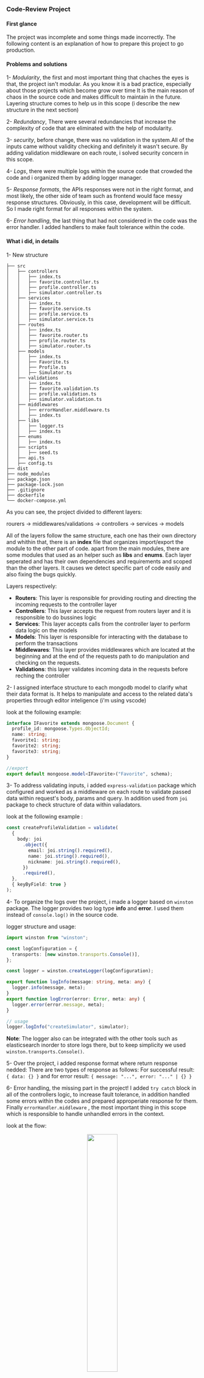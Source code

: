 ### Code-Review Project

#### First glance

The project was incomplete and some things made incorrectly.
The following content is an explanation of how to prepare this project to go production.

#### Problems and solutions

1- _Modularity_, the first and most important thing that chaches the eyes is that, the project isn't modular.
As you know it is a bad practice, especially about those projects which become grow over time
It is the main reason of chaos in the source code and makes difficult to maintain in the future.
Layering structure comes to help us in this scope (i describe the new structure in the next section)

2- _Redundancy_, There were several redundancies that increase the complexity of code that are eliminated with the help of modularity.

3- _security_, before change, there was no validation in the system.All of the inputs came without validity checking and definitely it wasn't secure.
By adding validation middleware on each route, i solved security concern in this scope.

4- _Logs_, there were multiple logs within the source code that crowded the code and i organized them by adding logger manager.

5- _Response formats_, the APIs responses were not in the right format, and most likely, the other side of team such as frontend would face messy response structures. Obviously, in this case, development will be difficult.
So I made right format for all responses within the system.

6- _Error handling_, the last thing that had not considered in the code was the error handler.
I added handlers to make fault tolerance within the code.

#### What i did, in details

1- New structure

    ├── src
    │   ├── controllers
    │   │   ├── index.ts
    │   │   ├── favorite.controller.ts
    │   │   ├── profile.controller.ts
    │   │   ├── simulator.controller.ts
    │   ├── services
    │   │   ├── index.ts
    │   │   ├── favorite.service.ts
    │   │   ├── profile.service.ts
    │   │   ├── simulator.service.ts
    │   ├── routes
    │   │   ├── index.ts
    │   │   ├── favorite.router.ts
    │   │   ├── profile.router.ts
    │   │   ├── simulator.router.ts
    │   ├── models
    │   │   ├── index.ts
    │   │   ├── Favorite.ts
    │   │   ├── Profile.ts
    │   │   ├── Simulator.ts
    │   ├── validations
    │   │   ├── index.ts
    │   │   ├── favorite.validation.ts
    │   │   ├── profile.validation.ts
    │   │   ├── simulator.validation.ts
    │   ├── middlewares
    │   │   ├── errorHandler.middleware.ts
    │   │   ├── index.ts
    │   ├── libs
    │   │   ├── logger.ts
    │   │   ├── index.ts
    │   ├── enums
    │   │   ├── index.ts
    │   ├── scripts
    │   │   ├── seed.ts
    │   ├── api.ts
    │   ├── config.ts
    ├── dist
    ├── node_modules
    ├── package.json
    ├── package-lock.json
    ├── .gitignore
    ├── dockerfile
    └── docker-compose.yml

As you can see, the project divided to different layers:

rourers → middlewares/validations → controllers → services → models

All of the layers follow the same structure, each one has their own directory and whithin that, there is an **index** file that organizes import/export the module to the other part of code.
apart from the main modules, there are some modules that used as an helper such as **libs** and **enums**.
Each layer seperated and has their own dependencies and requirements and scoped than the other layers.
It causes we detect specific part of code easily and also fixing the bugs quickly.

Layers respectively:

- **Routers**: This layer is responsible for providing routing and directing the incoming requests to the controller layer
- **Controllers**: This layer accepts the request from routers layer and it is responsible to do bussines logic
- **Services**: This layer accepts calls from the controller layer to perform data logic on the models
- **Models**: This layer is responsible for interacting with the database to perform the transactions
- **Middlewares**: This layer provides middlewares which are located at the beginning and at the end of the requests path to do manipulation and checking on the requests.
- **Validations**: this layer validates incoming data in the requests before reching the controller

2- I assigned interface structure to each mongodb model to clarify what their data format is.
It helps to manipulate and access to the related data's properties through editor inteligence (i'm using vscode)

look at the following example:

```typescript
interface IFavorite extends mongoose.Document {
  profile_id: mongoose.Types.ObjectId;
  name: string;
  favorite1: string;
  favorite2: string;
  favorite3: string;
}

//export
export default mongoose.model<IFavorite>("Favorite", schema);
```

3- To address validating inputs, i added `express-validation` package which configured and worked as a middleware on each route to validate passed data within request's body, params and query.
In addition used from `joi` package to check structure of data within valiadators.

look at the following example :

```typescript
const createProfileValidation = validate(
  {
    body: joi
      .object({
        email: joi.string().required(),
        name: joi.string().required(),
        nickname: joi.string().required(),
      })
      .required(),
  },
  { keyByField: true }
);
```

4- To organize the logs over the project, i made a logger based on `winston` package.
The logger provides two log type **info** and **error**.
I used them instead of `console.log()` in the source code.

logger structure and usage:

```typescript
import winston from "winston";

const logConfiguration = {
  transports: [new winston.transports.Console()],
};

const logger = winston.createLogger(logConfiguration);

export function logInfo(message: string, meta: any) {
  logger.info(message, meta);
}
export function logError(error: Error, meta: any) {
  logger.error(error.message, meta);
}

// usage
logger.logInfo("createSimulator", simulator);
```

**Note**: The logger also can be integrated with the other tools such as elasticsearch inorder to store logs there, but to keep simplicity we used `winston.transports.Console()`.

5- Over the project, i added response format where return response nedded:
There are two types of response as follows:
For successful result: `{ data: {} }` and for error result: `{ message: "...", error: "..." | {} }`

6- Error handling, the missing part in the project!
I added `try catch` block in all of the controllers logic, to increase fault tolerance, in addition handled some errors within the codes and prepared approperiate response for them.
Finally `errorHandler.middleware` , the most important thing in this scope which is responsible to handle unhandled errors in the context.

look at the flow:

<p align="center" width="100%">
    <img width="40%" src="https://github.com/saman-rajabii/code-review/assets/6452692/12bb0521-848d-4e92-8ac0-5af5a7d365fd"> 
<br>Request path</br>
</p>

Here is an example how errors handled in controller:

```typescript
async   function   getFavoritesByProfileId(
 request:   Request,
 response:   Response,
 next:   NextFunction
) {
    try {
         const { profile_id } =   request.params;
         const   profile   =   await   profileService.getProfileById(profile_id);

        if (!profile) {
            response.status(STATUS_CODES.NOT_FOUND).send({ message:   MESSAGES.PROFILE\_NOT\_FOUND });
        }
         const   favorites   =   await   favoriteService.getFavoritesByProfileId(profile_id);
         response.status(STATUS_CODES.SUCCESS).send({ data:   favorites });
    } catch (error) {
        next(error);
    }
}
```

##### Finally

To prepare the project for production, i dockerized it and added `docker-compose.yml` to gather two parties together backend and database.

---

**To start follow below steps:**

1- Add .env file in the root and like `.env.example`, then add your configuration there.

2- To run the project use this command: `docker-compose up -d`

3- To stop the project use this command `docker-compose down`

4- To run seed after the containers have been started, use this command `docker-compose exec test-backend /bin/sh -c "npm run seed"`
